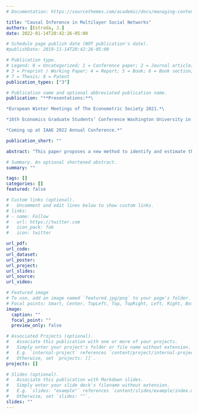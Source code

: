 ```yaml
---
# Documentation: https://sourcethemes.com/academic/docs/managing-content/

title: "Causal Inference in Multilayer Social Networks"
authors: [Estrada, J.]
date: 2022-01-14T20:42:26-05:00

# Schedule page publish date (NOT publication's date).
#publishDate: 2019-11-14T20:42:26-05:00

# Publication type.
# Legend: 0 = Uncategorized; 1 = Conference paper; 2 = Journal article;
# 3 = Preprint / Working Paper; 4 = Report; 5 = Book; 6 = Book section;
# 7 = Thesis; 8 = Patent
publication_types: ["3"]

# Publication name and optional abbreviated publication name.
publication: "**Presentations:**\

*European Winter Meetings of The Econometric Society 2021.*\

*16th Economics Graduate Students’ Conference Washington University in St.Louis.*\

*Coming up at IAAE 2022 Annual Conference.*"

publication_short: ""

abstract: "This paper proposes a new method to identify and estimate the parameters of an extension of a linear model of peer effects where individuals form different types of social and professional connections that can affect their outcomes. I use a multilayer network data structure to characterize my data generating process and accommodate multiple social networks. My methodology allows all layers in the multilayer network to be endogenous, which is fundamental when dealing with observational data. I show that identification of heterogeneous network effects is possible under the assumption that the dependence between individuals in the population is characterized by a psi-dependent stochastic process, which guarantees that their dependence vanishes in the network space. I offer a novel multilayer measure of distance that, combined with the psi-dependence assumption, provides a source of exogenous variation that I use to form identifying moment conditions. I propose a Generalized Method of Moments estimator that is consistent and asymptotically normal at the standard rate. I characterize the asymptotic variance-covariance matrix that considers the intrinsic network dependence among individuals. I show that too dense or too sparse networks provide weak identifying information that translates into larger standard errors. A Monte Carlo experiment confirms the desirable finite properties of the proposed estimator. An empirical application finds positive and significant peer effects in citations from a multilayer network of professional connections among scholars publishing in top general interest journals in economics."

# Summary. An optional shortened abstract.
summary: ""

tags: []
categories: []
featured: false

# Custom links (optional).
#   Uncomment and edit lines below to show custom links.
# links:
# - name: Follow
#   url: https://twitter.com
#   icon_pack: fab
#   icon: twitter

url_pdf: 
url_code:
url_dataset:
url_poster:
url_project:
url_slides:
url_source:
url_video:

# Featured image
# To use, add an image named `featured.jpg/png` to your page's folder. 
# Focal points: Smart, Center, TopLeft, Top, TopRight, Left, Right, BottomLeft, Bottom, BottomRight.
image:
  caption: ""
  focal_point: ""
  preview_only: false

# Associated Projects (optional).
#   Associate this publication with one or more of your projects.
#   Simply enter your project's folder or file name without extension.
#   E.g. `internal-project` references `content/project/internal-project/index.md`.
#   Otherwise, set `projects: []`.
projects: []

# Slides (optional).
#   Associate this publication with Markdown slides.
#   Simply enter your slide deck's filename without extension.
#   E.g. `slides: "example"` references `content/slides/example/index.md`.
#   Otherwise, set `slides: ""`.
slides: ""
---
```

